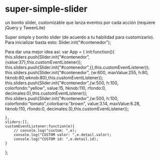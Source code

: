 # super-simple-slider
un bonito slider, customizable que lanza eventos por cada acción (requiere jQuery y TweenLite)

Super simple y bonito slider (de acuerdo a tu habilidad para customizarlo).
Para inicializar basta esto:
Slider.init("#contenedor");

Para dar una mejor idea así:
var App = {
    init:function(){
        this.sliders.push(Slider.init("#contenedor",{value:37},this.customEventListener));
        this.sliders.push(Slider.init("#contenedor",{},this.customEventListener));
        this.sliders.push(Slider.init("#contenedor", {w:600, maxValue:255, h:80, hknob:80,wknob:80},this.customEventListener));
        this.sliders.push(Slider.init("#contenedor",{w:500, h:100, colorfondo:"yellow", value:15, hknob:110, rfondo:0, decimales:0},this.customEventListener));
        this.sliders.push(Slider.init("#contenedor",{w:500, h:100, colorfondo:"tomato",colorbarra:"brown", value:3.14, maxValue:6.28, hknob:110, rfondo:0, decimales:3},this.customEventListener));

    },
    sliders:[],
    customEventListener:function(e){
        // console.log("custom: ",e);
        console.log("CUSTOM valor: ",e.detail.valor);
        console.log("CUSTOM id: ",e.detail.id);
    }
};

